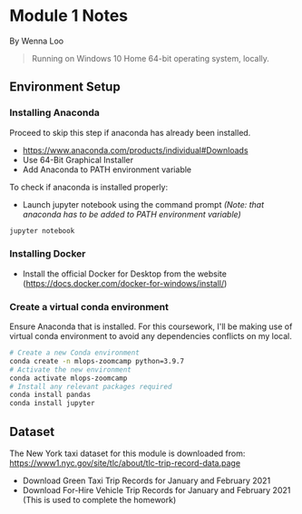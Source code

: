 # Module 1 Notes
By Wenna Loo

> Running on Windows 10 Home 64-bit operating system, locally.

## Environment Setup
### Installing Anaconda

Proceed to skip this step if anaconda has already been installed.
- https://www.anaconda.com/products/individual#Downloads
- Use 64-Bit Graphical Installer
- Add Anaconda to PATH environment variable

To check if anaconda is installed properly:
- Launch jupyter notebook using the command prompt *(Note: that anaconda has to be added to PATH environment variable)*
```sh
jupyter notebook
```
### Installing Docker
- Install the official Docker for Desktop from the website (https://docs.docker.com/docker-for-windows/install/)

### Create a virtual conda environment
Ensure Anaconda that is installed. For this coursework, I'll be making use of virtual conda environment to avoid any dependencies conflicts on my local.

```sh
# Create a new Conda environment
conda create -n mlops-zoomcamp python=3.9.7
# Activate the new environment
conda activate mlops-zoomcamp
# Install any relevant packages required
conda install pandas
conda install jupyter
```

## Dataset
The New York taxi dataset for this module is downloaded from: https://www1.nyc.gov/site/tlc/about/tlc-trip-record-data.page
- Download Green Taxi Trip Records for January and February 2021 
- Download For-Hire Vehicle Trip Records for January and February 2021 (This is used to complete the homework)
